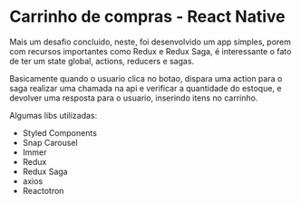 # Carrinho de compras - React Native

<p>Mais um desafio concluido, neste, foi desenvolvido um app simples, porem com recursos importantes como Redux e Redux Saga, é interessante o fato de ter um state global, actions, reducers e sagas.</p>
<p>Basicamente quando o usuario clica no botao, dispara uma action para o saga realizar uma chamada na api e verificar a quantidade do estoque, e devolver uma resposta para o usuario, inserindo itens no carrinho.</p>

<p>Algumas libs utilizadas:</p>
<ul align="left" >
  <li>Styled Components</li>
  <li>Snap Carousel</li>
  <li>Immer</li>
  <li>Redux</li>
  <li>Redux Saga</li>
  <li>axios</li>
  <li>Reactotron</li>
</ul>

<p><img style="max-height: 400px; margin: 5px 0 10px" src="/git/app.gif" alt=""></p>
